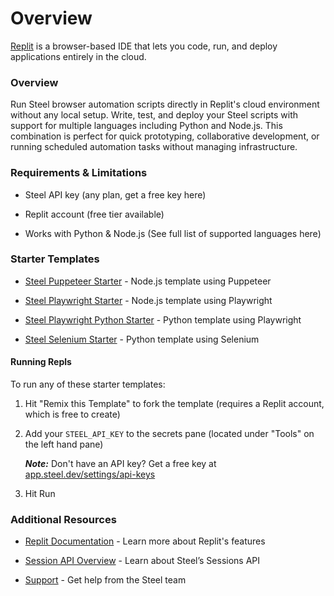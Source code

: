 # Overview
[Replit](https://replit.com/) is a browser-based IDE that lets you code, run, and deploy applications entirely in the cloud.

### Overview
Run Steel browser automation scripts directly in Replit's cloud environment without any local setup. Write, test, and deploy your Steel scripts with support for multiple languages including Python and Node.js. This combination is perfect for quick prototyping, collaborative development, or running scheduled automation tasks without managing infrastructure.

### Requirements & Limitations
- Steel API key (any plan, get a free key here)

- Replit account (free tier available)

- Works with Python & Node.js (See full list of supported languages here)

### Starter Templates
- [Steel Puppeteer Starter](https://replit.com/@steel-dev/steel-puppeteer-starter) - Node.js template using Puppeteer

- [Steel Playwright Starter](https://replit.com/@steel-dev/steel-playwright-starter) - Node.js template using Playwright

- [Steel Playwright Python Starter](https://replit.com/@steel-dev/steel-playwright-python-starter) - Python template using Playwright

- [Steel Selenium Starter](https://replit.com/@steel-dev/steel-selenium-starter) - Python template using Selenium

#### Running Repls
To run any of these starter templates:

1. Hit "Remix this Template" to fork the template (requires a Replit account, which is free to create)

2. Add your `STEEL_API_KEY` to the secrets pane (located under "Tools" on the left hand pane)

    **_Note:_** Don't have an API key? Get a free key at [app.steel.dev/settings/api-keys](http://app.steel.dev/settings/api-keys)

3. Hit Run

### Additional Resources
- [Replit Documentation](https://docs.replit.com/home) - Learn more about Replit's features

- [Session API Overview](https://docs.steel.dev/overview/sessions-api/overview) - Learn about Steel’s Sessions API

- [Support](https://docs.steel.dev/overview/need-help) - Get help from the Steel team